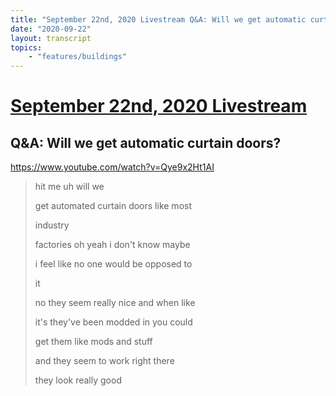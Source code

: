 ```yaml
---
title: "September 22nd, 2020 Livestream Q&A: Will we get automatic curtain doors?"
date: "2020-09-22"
layout: transcript
topics:
    - "features/buildings"
---
```

# [September 22nd, 2020 Livestream](../2020-09-22.md)
## Q&A: Will we get automatic curtain doors?
https://www.youtube.com/watch?v=Qye9x2Ht1AI
> hit me uh will we
> 
> get automated curtain doors like most
> 
> industry
> 
> factories oh yeah i don't know maybe
> 
> i feel like no one would be opposed to
> 
> it
> 
> no they seem really nice and when like
> 
> it's they've been modded in you could
> 
> get them like mods and stuff
> 
> and they seem to work right there
> 
> they look really good
> 
